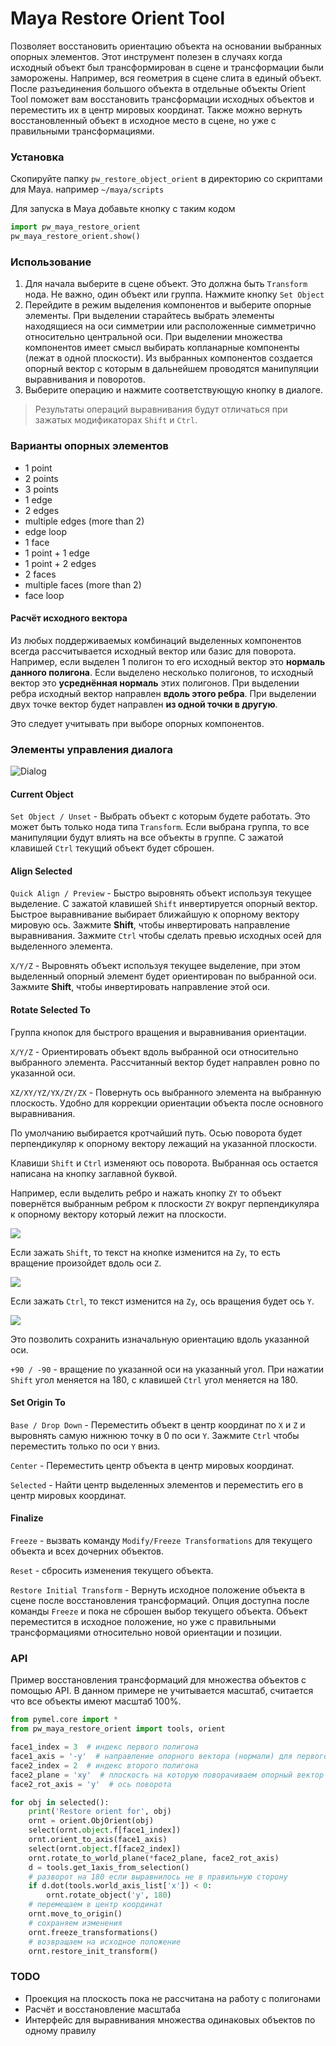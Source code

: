 # Maya Restore Orient Tool

Позволяет восстановить ориентацию объекта на основании выбранных опорных элементов.
Этот инструмент полезен в случаях когда исходный объект был трансформирован в сцене 
и трансформации были заморожены. Например, вся геометрия в сцене слита в единый объект.
После разъединения большого объекта в отдельные объекты Orient Tool поможет вам восстановить трансформации
исходных объектов и переместить их в центр мировых координат.
Также можно вернуть восстановленный объект в исходное место в сцене, но уже с правильными трансформациями.

### Установка

Скопируйте папку `pw_restore_object_orient` в директорию со скриптами для Maya. например `~/maya/scripts`

Для запуска в Maya добавьте кнопку с таким кодом

```python
import pw_maya_restore_orient
pw_maya_restore_orient.show()
```

### Использование

1. Для начала выберите в сцене объект. Это должна быть `Transform` нода. Не важно, один объект или группа. Нажмите кнопку `Set Object`
2. Перейдите в режим выделения компонентов и выберите опорные элементы.
При выделении старайтесь выбрать элементы находящиеся на оси симметрии или расположенные симметрично относительно центральной оси. 
При выделении множества компонентов имеет смысл выбирать копланарные компоненты (лежат в одной плоскости).
Из выбранных компонентов создается опорный вектор с которым в дальнейшем проводятся манипуляции выравнивания и поворотов.
3. Выберите операцию и нажмите соответствующую кнопку в диалоге. 

> Результаты операций выравнивания будут отличаться при зажатых модификаторах `Shift` и `Ctrl`.

### Варианты опорных элементов

- 1 point
- 2 points
- 3 points
- 1 edge
- 2 edges
- multiple edges (more than 2)
- edge loop
- 1 face
- 1 point + 1 edge
- 1 point + 2 edges
- 2 faces
- multiple faces (more than 2)
- face loop

#### Расчёт исходного вектора

Из любых поддерживаемых комбинаций выделенных компонентов всегда рассчитывается исходный вектор или базис для поворота.
Например, если выделен 1 полигон то его исходный вектор это **нормаль данного полигона**. Если выделено несколько полигонов,
то исходный вектор это **усреднённая нормаль** этих полигонов.
При выделении ребра исходный вектор направлен **вдоль этого ребра**. 
При выделении двух точке вектор будет направлен **из одной точки в другую**.

Это следует учитывать при выборе опорных компонентов.

### Элементы управления диалога

![Dialog](images/img1.png)

#### Current Object

`Set Object / Unset` - Выбрать объект с которым будете работать. Это может быть только нода типа `Transform`. 
Если выбрана группа, то все манипуляции будут влиять на все объекты в группе.
С зажатой клавишей `Ctrl` текущий объект будет сброшен.

#### Align Selected 

`Quick Align / Preview` - Быстро выровнять объект используя текущее выделение. С зажатой клавишей `Shift` инвертируется опорный вектор. 
Быстрое выравнивание выбирает ближайшую к опорному вектору мировую ось. Зажмите **Shift**, чтобы инвертировать направление выравнивания. 
Зажмите `Ctrl` чтобы сделать превью исходных осей для выделенного элемента.

`X/Y/Z` - Выровнять объект используя текущее выделение, при этом выделенный опорный элемент будет ориентирован по выбранной оси. 
Зажмите **Shift**, чтобы инвертировать направление этой оси.

#### Rotate Selected To

Группа кнопок для быстрого вращения и выравнивания ориентации.

`X/Y/Z` - Ориентировать объект вдоль выбранной оси относительно выбранного элемента. 
Рассчитанный вектор будет направлен ровно по указанной оси.

`XZ/XY/YZ/YX/ZY/ZX` - Повернуть ось выбранного элемента на выбранную плоскость. Удобно для коррекции ориентации объекта
после основного выравнивания.

По умолчанию выбирается кротчайший путь. Осью поворота будет перпендикуляр к опорному вектору лежащий на указанной плоскости.


Клавиши `Shift` и `Ctrl` изменяют ось поворота. Выбранная ось остается написана на кнопку заглавной буквой.



Например, если выделить ребро и нажать кнопку `ZY` то объект повернётся выбранным ребром к плоскости `ZY` 
вокруг перпендикуляра к опорному вектору который лежит на плоскости.

![](images/perpendicular.gif)

Если зажать `Shift`, то текст на кнопке изменится на `Zy`, то есть вращение произойдет вдоль оси `Z`.

![](images/along-z-axis.gif)

Если зажать `Ctrl`, то текст изменится на `Zy`, ось вращения будет ось `Y`. 

![](images/along-y-axis.gif)

Это позволить сохранить изначальную ориентацию вдоль указанной оси.

`+90 / -90` - вращение по указанной оси на указанный угол. 
При нажатии `Shift` угол меняется на 180, с клавишей `Ctrl` угол меняется на 180.

#### Set Origin To

`Base / Drop Down` - Переместить объект в центр координат по `X` и `Z` и выровнять самую нижнюю точку в 0 по оси `Y`.
Зажмите `Ctrl` чтобы переместить только по оси `Y` вниз.

`Center` - Переместить центр объекта в центр мировых координат.

`Selected` - Найти центр выделенных элементов и переместить его в центр мировых координат.

#### Finalize 

`Freeze` - вызвать команду `Modify/Freeze Transformations` для текущего объекта и всех дочерних объектов.

`Reset` - сбросить изменения текущего объекта. 

`Restore Initial Transform` - Вернуть исходное положение объекта в сцене после восстановления трансформаций. 
Опция доступна после команды `Freeze` и пока не сброшен выбор текущего объекта. 
Объект переместится в исходное положение, но уже с правильными трансформациями относительно новой ориентации и позиции.

### API

Пример восстановления трансформаций для множества объектов с помощью API.
В данном примере не учитывается масштаб, считается что все объекты имеют масштаб 100%.

```python
from pymel.core import *
from pw_maya_restore_orient import tools, orient

face1_index = 3  # индекс первого полигона
face1_axis = '-y'  # направление опорного вектора (нормали) для первого полигона
face2_index = 2  # индекс второго полигона
face2_plane = 'xy'  # плоскость на которую поворачиваем опорный вектор (нормаль второго полигона)
face2_rot_axis = 'y'  # ось поворота

for obj in selected():
    print('Restore orient for', obj)
    ornt = orient.ObjOrient(obj)
    select(ornt.object.f[face1_index])
    ornt.orient_to_axis(face1_axis)
    select(ornt.object.f[face2_index])
    ornt.rotate_to_world_plane(*face2_plane, face2_rot_axis)
    d = tools.get_1axis_from_selection()
    # разворот на 180 если выравнилось не в правильную сторону
    if d.dot(tools.world_axis_list['x']) < 0:
        ornt.rotate_object('y', 180)
    # перемещаем в центр координат
    ornt.move_to_origin()
    # сохраняем изменения
    ornt.freeze_transformations()
    # возвращаем на исходное положение
    ornt.restore_init_transform()
```

### TODO

- Проекция на плоскость пока не рассчитана на работу с полигонами
- Расчёт и восстановление масштаба
- Интерфейс для выравнивания множества одинаковых объектов по одному правилу